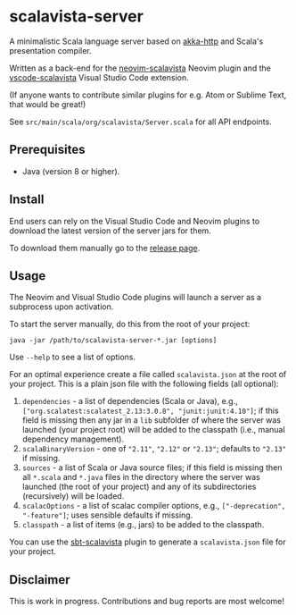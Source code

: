 # scalavista-server

A minimalistic Scala language server based on [akka-http](https://github.com/akka/akka-http) and
Scala's presentation compiler.

Written as a back-end for the [neovim-scalavista](https://github.com/buntec/neovim-scalavista)
Neovim plugin and the [vscode-scalavista](https://github.com/buntec/vscode-scalavista)
Visual Studio Code extension.

(If anyone wants to contribute similar plugins for e.g. Atom or Sublime Text, that would be great!)

See `src/main/scala/org/scalavista/Server.scala` for all API endpoints.

## Prerequisites

- Java (version 8 or higher).

## Install

End users can rely on the Visual Studio Code and Neovim plugins to download
the latest version of the server jars for them.

To download them manually go to the [release page](https://github.com/buntec/scalavista-server/releases).


## Usage

The Neovim and Visual Studio Code plugins will launch
a server as a subprocess upon activation.

To start the server manually, do this from the root of your project:
```
java -jar /path/to/scalavista-server-*.jar [options]
```

Use `--help` to see a list of options.

For an optimal experience create a file called `scalavista.json` at the root of your project.
This is a plain json file with the following fields (all optional):

1. `dependencies` - a list of dependencies (Scala or Java), e.g., `["org.scalatest:scalatest_2.13:3.0.8", "junit:junit:4.10"]`; if this field is missing
then any jar in a `lib` subfolder of where the server was launched (your project root) will be added to the classpath (i.e., manual dependency management).
1. `scalaBinaryVersion` - one of `"2.11"`, `"2.12"` or `"2.13"`; defaults to `"2.13"` if missing.
1. `sources` - a list of Scala or Java source files; if this field is missing then all `*.scala` and `*.java` files
 in the directory where the server was launched (the root of your project) and any of its subdirectories (recursively) will be loaded.
1. `scalacOptions` - a list of scalac compiler options, e.g., `["-deprecation", "-feature"]`; uses sensible defaults if missing.
1. `classpath` - a list of items (e.g., jars) to be added to the classpath.

You can use the [sbt-scalavista](https://github.com/buntec/sbt-scalavista)
plugin to generate a `scalavista.json` file for your project.

## Disclaimer

This is work in progress. Contributions and bug reports are most welcome!
